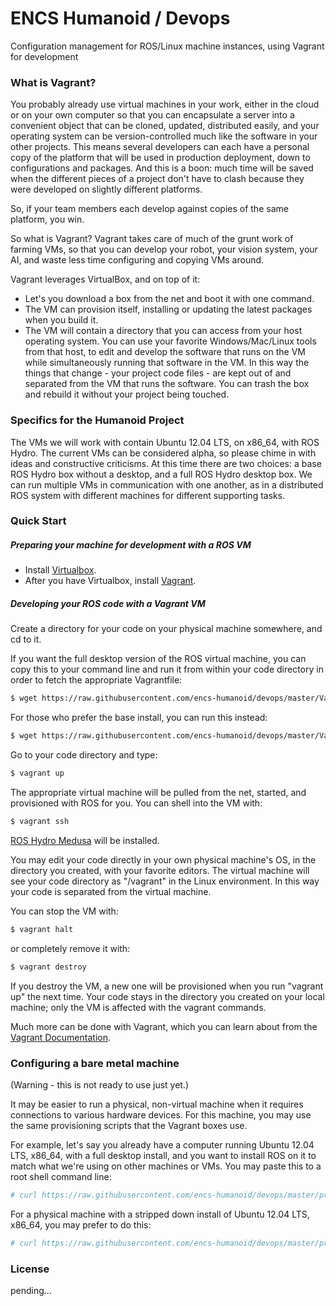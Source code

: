 ENCS Humanoid / Devops
======

Configuration management for ROS/Linux machine instances, using Vagrant for development

### What is Vagrant?

You probably already use virtual machines in your work, either in the cloud or on your own computer so that you can encapsulate a server into a convenient object that can be cloned, updated, distributed easily, and your operating system can be version-controlled much like the software in your other projects. This means several developers can each have a personal copy of the platform that will be used in production deployment, down to configurations and packages. And this is a boon: much time will be saved when the different pieces of a project don't have to clash because they were developed on slightly different platforms.

So, if your team members each develop against copies of the same platform, you win.

So what is Vagrant? Vagrant takes care of much of the grunt work of farming VMs, so that you can develop your robot, your vision system, your AI, and waste less time configuring and copying VMs around. 

Vagrant leverages VirtualBox, and on top of it:

+ Let's you download a box from the net and boot it with one command.
+ The VM can provision itself, installing or updating the latest packages when you build it.
+ The VM will contain a directory that you can access from your host operating system. You can use your favorite Windows/Mac/Linux tools from that host, to edit and develop the software that runs on the VM while simultaneously running that software in the VM. In this way the things that change - your project code files - are kept out of and separated from the VM that runs the software. You can trash the box and rebuild it without your project being touched.

### Specifics for the Humanoid Project

The VMs we will work with contain Ubuntu 12.04 LTS, on x86_64, with ROS Hydro. The current VMs can be considered alpha, so please chime in with ideas and constructive criticisms. At this time there are two choices: a base ROS Hydro box without a desktop, and a full ROS Hydro desktop box. We can run multiple VMs in communication with one another, as in a distributed ROS system with different machines for different supporting tasks.

### Quick Start

##### Preparing your machine for development with a ROS VM</em>

+ Install <a href="https://www.virtualbox.org">Virtualbox</a>.
+ After you have Virtualbox, install <a href="http://www.vagrantup.com">Vagrant</a>.

##### Developing your ROS code with a Vagrant VM

Create a directory for your code on your physical machine somewhere, and cd to it.

If you want the full desktop version of the ROS virtual machine, you can copy this to your command line and run it from within your code directory in order to fetch the appropriate Vagrantfile:

```sh
$ wget https://raw.githubusercontent.com/encs-humanoid/devops/master/Vagrantfiles/desktop-full/Vagrantfile
```

For those who prefer the base install, you can run this instead:

```sh
$ wget https://raw.githubusercontent.com/encs-humanoid/devops/master/Vagrantfiles/base/Vagrantfile
```

Go to your code directory and type:

```sh
$ vagrant up
```

The appropriate virtual machine will be pulled from the net, started, and provisioned with ROS for you.
You can shell into the VM with:

```sh
$ vagrant ssh
```

<a href="http://wiki.ros.org/hydro">ROS Hydro Medusa</a> will be installed.

You may edit your code directly in your own physical machine's OS, in the directory you created, with your favorite editors. The virtual machine will see your code directory as "/vagrant" in the Linux environment. In this way your code is separated from the virtual machine.

You can stop the VM with:

```sh
$ vagrant halt
```

or completely remove it with:

```sh
$ vagrant destroy
```

If you destroy the VM, a new one will be provisioned when you run "vagrant up" the next time. Your code stays
in the directory you created on your local machine; only the VM is affected with the vagrant commands.

Much more can be done with Vagrant, which you can learn about from the <a href="http://docs.vagrantup.com/v2/">Vagrant Documentation</a>.

### Configuring a bare metal machine

(Warning - this is not ready to use just yet.)

It may be easier to run a physical, non-virtual machine when it requires connections to various hardware devices. For this machine, you may use the same provisioning scripts that the Vagrant boxes use.

For example, let's say you already have a computer running Ubuntu 12.04 LTS, x86_64, with a full desktop install, and you want to install ROS on it to match what we're using on other machines or VMs. You may paste this to a root shell command line:

```sh
# curl https://raw.githubusercontent.com/encs-humanoid/devops/master/provision/build_hydro_full.sh | sh
```

For a physical machine with a stripped down install of Ubuntu 12.04 LTS, x86_64, you may prefer to do this:

```sh
# curl https://raw.githubusercontent.com/encs-humanoid/devops/master/provision/build_hydro_base.sh | sh
```

### License

pending...


